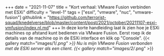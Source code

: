 +++
date = "2021-11-07"
title = "Kort verhaal: VMware Fusion verbinden met ESXi"
difficulty = "level-1"
tags = ["esxi", "vmware", "nuc", "vmware-fusion"]
githublink = "https://github.com/terrorist-squad/knedelverse/blob/master/content/post/2021/october/20211107-esxi-vmfusion/index.nl.md"
+++
In deze korte handleiding laat ik zien hoe je ESXi machines op afstand kunt bedienen via VMware Fusion. Eerst roep ik de details van de machine op in de ESXi interface en klik op "Console".
{{< gallery match="images/1/*.png" >}}
Nu is mijn VMware Fusion verbonden met de ESXi server als een client.
{{< gallery match="images/2/*.png" >}}
